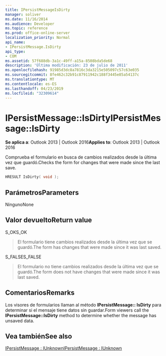 ```yaml
---
title: IPersistMessageIsDirty
manager: soliver
ms.date: 11/16/2014
ms.audience: Developer
ms.topic: reference
ms.prod: office-online-server
localization_priority: Normal
api_name:
- IPersistMessage.IsDirty
api_type:
- COM
ms.assetid: 57f688db-3a1c-49ff-a15a-8508bda5de68
description: 'Última modificación: 23 de julio de 2011'
ms.openlocfilehash: 91985d3dc8a7816c3da3215e505097c57c63e035
ms.sourcegitcommit: 8fe462c32b91c87911942c188f3445e85a54137c
ms.translationtype: MT
ms.contentlocale: es-ES
ms.lasthandoff: 04/23/2019
ms.locfileid: "32309614"
---
```

# <a name="ipersistmessageisdirty"></a><span data-ttu-id="5d5f7-103">IPersistMessage::IsDirty</span><span class="sxs-lookup"><span data-stu-id="5d5f7-103">IPersistMessage::IsDirty</span></span>

  
  
<span data-ttu-id="5d5f7-104">**Se aplica a**: Outlook 2013 | Outlook 2016</span><span class="sxs-lookup"><span data-stu-id="5d5f7-104">**Applies to**: Outlook 2013 | Outlook 2016</span></span> 
  
<span data-ttu-id="5d5f7-105">Comprueba el formulario en busca de cambios realizados desde la última vez que guardó.</span><span class="sxs-lookup"><span data-stu-id="5d5f7-105">Checks the form for changes that were made since the last save.</span></span>
  
```cpp
HRESULT IsDirty( void );
```

## <a name="parameters"></a><span data-ttu-id="5d5f7-106">Parámetros</span><span class="sxs-lookup"><span data-stu-id="5d5f7-106">Parameters</span></span>

<span data-ttu-id="5d5f7-107">Ninguno</span><span class="sxs-lookup"><span data-stu-id="5d5f7-107">None</span></span>
  
## <a name="return-value"></a><span data-ttu-id="5d5f7-108">Valor devuelto</span><span class="sxs-lookup"><span data-stu-id="5d5f7-108">Return value</span></span>

<span data-ttu-id="5d5f7-109">S_OK</span><span class="sxs-lookup"><span data-stu-id="5d5f7-109">S_OK</span></span> 
  
> <span data-ttu-id="5d5f7-110">El formulario tiene cambios realizados desde la última vez que se guardó.</span><span class="sxs-lookup"><span data-stu-id="5d5f7-110">The form has changes that were made since it was last saved.</span></span>
    
<span data-ttu-id="5d5f7-111">S_FALSE</span><span class="sxs-lookup"><span data-stu-id="5d5f7-111">S_FALSE</span></span> 
  
> <span data-ttu-id="5d5f7-112">El formulario no tiene cambios realizados desde la última vez que se guardó.</span><span class="sxs-lookup"><span data-stu-id="5d5f7-112">The form does not have changes that were made since it was last saved.</span></span>
    
## <a name="remarks"></a><span data-ttu-id="5d5f7-113">Comentarios</span><span class="sxs-lookup"><span data-stu-id="5d5f7-113">Remarks</span></span>

<span data-ttu-id="5d5f7-114">Los visores de formularios llaman al método **IPersistMessage:: IsDirty** para determinar si el mensaje tiene datos sin guardar.</span><span class="sxs-lookup"><span data-stu-id="5d5f7-114">Form viewers call the **IPersistMessage::IsDirty** method to determine whether the message has unsaved data.</span></span> 
  
## <a name="see-also"></a><span data-ttu-id="5d5f7-115">Vea también</span><span class="sxs-lookup"><span data-stu-id="5d5f7-115">See also</span></span>



[<span data-ttu-id="5d5f7-116">IPersistMessage : IUnknown</span><span class="sxs-lookup"><span data-stu-id="5d5f7-116">IPersistMessage : IUnknown</span></span>](ipersistmessageiunknown.md)

